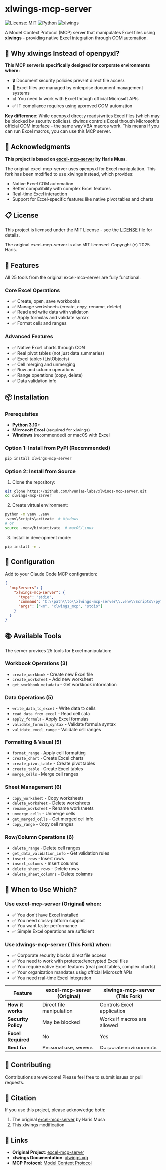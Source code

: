 # xlwings-mcp-server

[![License: MIT](https://img.shields.io/badge/License-MIT-yellow.svg)](https://opensource.org/licenses/MIT)
[![Python](https://img.shields.io/badge/python-%3E%3D3.10-blue)](https://www.python.org/)
[![xlwings](https://img.shields.io/badge/xlwings-%3E%3D0.30.0-green)](https://www.xlwings.org/)

A Model Context Protocol (MCP) server that manipulates Excel files using **xlwings** - providing native Excel integration through COM automation.

## 🎯 Why xlwings Instead of openpyxl?

**This MCP server is specifically designed for corporate environments where:**
- 🔒 Document security policies prevent direct file access
- 🏢 Excel files are managed by enterprise document management systems
- 📊 You need to work with Excel through official Microsoft APIs
- ✅ IT compliance requires using approved COM automation

**Key difference**: While openpyxl directly reads/writes Excel files (which may be blocked by security policies), xlwings controls Excel through Microsoft's official COM interface - the same way VBA macros work. This means if you can run Excel macros, you can use this MCP server.

## 🙏 Acknowledgments

**This project is based on [excel-mcp-server](https://github.com/haris-musa/excel-mcp-server) by Haris Musa.**

The original excel-mcp-server uses openpyxl for Excel manipulation. This fork has been modified to use xlwings instead, which provides:
- Native Excel COM automation
- Better compatibility with complex Excel features
- Real-time Excel interaction
- Support for Excel-specific features like native pivot tables and charts

## 📋 License

This project is licensed under the MIT License - see the [LICENSE](LICENSE) file for details.

The original excel-mcp-server is also MIT licensed. Copyright (c) 2025 Haris.

## 🚀 Features

All 25 tools from the original excel-mcp-server are fully functional:

### Core Excel Operations
- ✅ Create, open, save workbooks
- ✅ Manage worksheets (create, copy, rename, delete)
- ✅ Read and write data with validation
- ✅ Apply formulas and validate syntax
- ✅ Format cells and ranges

### Advanced Features
- ✅ Native Excel charts through COM
- ✅ Real pivot tables (not just data summaries)
- ✅ Excel tables (ListObjects)
- ✅ Cell merging and unmerging
- ✅ Row and column operations
- ✅ Range operations (copy, delete)
- ✅ Data validation info

## 📦 Installation

### Prerequisites
- **Python 3.10+**
- **Microsoft Excel** (required for xlwings)
- **Windows** (recommended) or macOS with Excel

### Option 1: Install from PyPI (Recommended)
```bash
pip install xlwings-mcp-server
```

### Option 2: Install from Source
1. Clone the repository:
```bash
git clone https://github.com/hyunjae-labs/xlwings-mcp-server.git
cd xlwings-mcp-server
```

2. Create virtual environment:
```bash
python -m venv .venv
.venv\Scripts\activate  # Windows
# or
source .venv/bin/activate  # macOS/Linux
```

3. Install in development mode:
```bash
pip install -e .
```

## 🔧 Configuration

Add to your Claude Code MCP configuration:

```json
{
  "mcpServers": {
    "xlwings-mcp-server": {
      "type": "stdio",
      "command": "C:\\path\\to\\xlwings-mcp-server\\.venv\\Scripts\\python.exe",
      "args": ["-m", "xlwings_mcp", "stdio"]
    }
  }
}
```

## 📚 Available Tools

The server provides 25 tools for Excel manipulation:

### Workbook Operations (3)
- `create_workbook` - Create new Excel file
- `create_worksheet` - Add new worksheet
- `get_workbook_metadata` - Get workbook information

### Data Operations (5)
- `write_data_to_excel` - Write data to cells
- `read_data_from_excel` - Read cell data
- `apply_formula` - Apply Excel formulas
- `validate_formula_syntax` - Validate formula syntax
- `validate_excel_range` - Validate cell ranges

### Formatting & Visual (5)
- `format_range` - Apply cell formatting
- `create_chart` - Create Excel charts
- `create_pivot_table` - Create pivot tables
- `create_table` - Create Excel tables
- `merge_cells` - Merge cell ranges

### Sheet Management (6)
- `copy_worksheet` - Copy worksheets
- `delete_worksheet` - Delete worksheets
- `rename_worksheet` - Rename worksheets
- `unmerge_cells` - Unmerge cells
- `get_merged_cells` - Get merged cell info
- `copy_range` - Copy cell ranges

### Row/Column Operations (6)
- `delete_range` - Delete cell ranges
- `get_data_validation_info` - Get validation rules
- `insert_rows` - Insert rows
- `insert_columns` - Insert columns
- `delete_sheet_rows` - Delete rows
- `delete_sheet_columns` - Delete columns

## 🔄 When to Use Which?

### Use **excel-mcp-server** (Original) when:
- ✅ You don't have Excel installed
- ✅ You need cross-platform support
- ✅ You want faster performance
- ✅ Simple Excel operations are sufficient

### Use **xlwings-mcp-server** (This Fork) when:
- ✅ Corporate security blocks direct file access
- ✅ You need to work with protected/encrypted Excel files
- ✅ You require native Excel features (real pivot tables, complex charts)
- ✅ Your organization mandates using official Microsoft APIs
- ✅ You need real-time Excel integration

| Feature | excel-mcp-server (Original) | xlwings-mcp-server (This Fork) |
|---------|----------------------------|--------------------------------|
| **How it works** | Direct file manipulation | Controls Excel application |
| **Security Policy** | May be blocked | Works if macros are allowed |
| **Excel Required** | No | Yes |
| **Best for** | Personal use, servers | Corporate environments |

## 🤝 Contributing

Contributions are welcome! Please feel free to submit issues or pull requests.

## 📄 Citation

If you use this project, please acknowledge both:
1. The original [excel-mcp-server](https://github.com/haris-musa/excel-mcp-server) by Haris Musa
2. This xlwings modification

## 🔗 Links

- **Original Project**: [excel-mcp-server](https://github.com/haris-musa/excel-mcp-server)
- **xlwings Documentation**: [xlwings.org](https://www.xlwings.org/)
- **MCP Protocol**: [Model Context Protocol](https://modelcontextprotocol.io/)